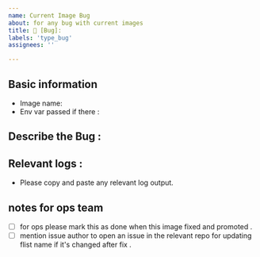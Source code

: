 ```yaml
---
name: Current Image Bug
about: for any bug with current images 
title: 🐞 [Bug]: 
labels: 'type_bug'
assignees: ''

---
```


## Basic information

- Image name:
- Env var passed if there :

## Describe the Bug : 


## Relevant logs :

- Please copy and paste any relevant log output.

## notes for ops team
- [ ] for ops please mark this as done when this image fixed and promoted .
- [ ] mention issue author to open an issue in the relevant repo for updating flist name if it's changed after fix .